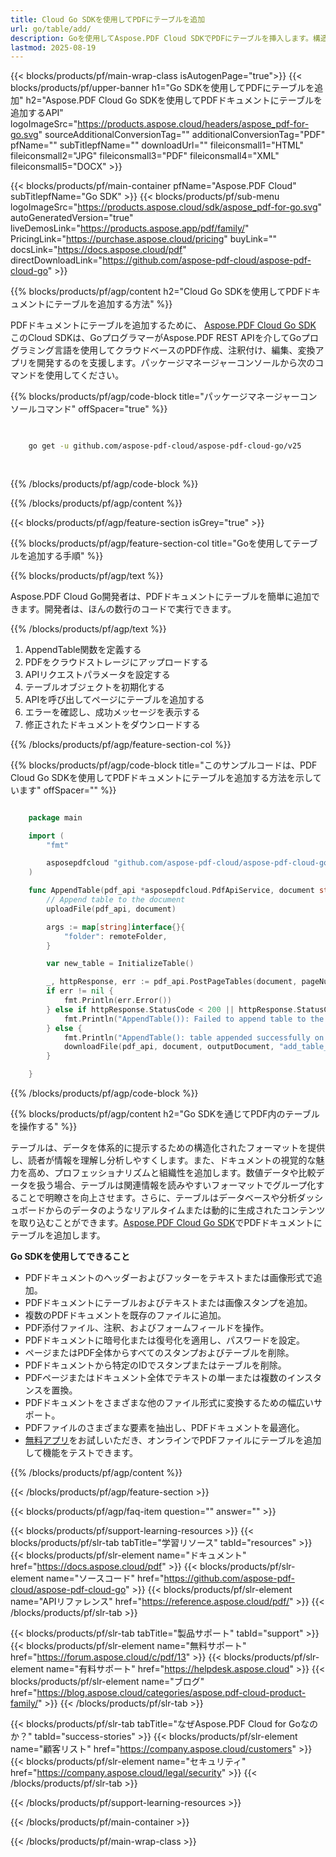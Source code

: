 ```yaml
---
title: Cloud Go SDKを使用してPDFにテーブルを追加
url: go/table/add/
description: Goを使用してAspose.PDF Cloud SDKでPDFにテーブルを挿入します。構造化されたデータを動的に追加します。
lastmod: 2025-08-19
---
```


{{< blocks/products/pf/main-wrap-class isAutogenPage="true">}}
{{< blocks/products/pf/upper-banner h1="Go SDKを使用してPDFにテーブルを追加" h2="Aspose.PDF Cloud Go SDKを使用してPDFドキュメントにテーブルを追加するAPI" logoImageSrc="https://products.aspose.cloud/headers/aspose_pdf-for-go.svg" sourceAdditionalConversionTag="" additionalConversionTag="PDF" pfName="" subTitlepfName="" downloadUrl="" fileiconsmall1="HTML" fileiconsmall2="JPG" fileiconsmall3="PDF" fileiconsmall4="XML" fileiconsmall5="DOCX" >}}

{{< blocks/products/pf/main-container pfName="Aspose.PDF Cloud" subTitlepfName="Go SDK" >}}
{{< blocks/products/pf/sub-menu logoImageSrc="https://products.aspose.cloud/sdk/aspose_pdf-for-go.svg"
autoGeneratedVersion="true"
liveDemosLink="https://products.aspose.app/pdf/family/" PricingLink="https://purchase.aspose.cloud/pricing" buyLink="" docsLink="https://docs.aspose.cloud/pdf"  directDownloadLink="https://github.com/aspose-pdf-cloud/aspose-pdf-cloud-go" >}}

{{% blocks/products/pf/agp/content h2="Cloud Go SDKを使用してPDFドキュメントにテーブルを追加する方法" %}}

PDFドキュメントにテーブルを追加するために、
[Aspose.PDF Cloud Go SDK](https://products.aspose.cloud/pdf/go/)
このCloud SDKは、GoプログラマーがAspose.PDF REST APIを介してGoプログラミング言語を使用してクラウドベースのPDF作成、注釈付け、編集、変換アプリを開発するのを支援します。パッケージマネージャーコンソールから次のコマンドを使用してください。

{{% blocks/products/pf/agp/code-block title="パッケージマネージャーコンソールコマンド" offSpacer="true" %}}

```bash

     
    go get -u github.com/aspose-pdf-cloud/aspose-pdf-cloud-go/v25
     
     
```

{{% /blocks/products/pf/agp/code-block %}}

{{% /blocks/products/pf/agp/content %}}

{{< blocks/products/pf/agp/feature-section isGrey="true" >}}

{{% blocks/products/pf/agp/feature-section-col title="Goを使用してテーブルを追加する手順" %}}

{{% blocks/products/pf/agp/text %}}

Aspose.PDF Cloud Go開発者は、PDFドキュメントにテーブルを簡単に追加できます。開発者は、ほんの数行のコードで実行できます。

{{% /blocks/products/pf/agp/text %}}

1. AppendTable関数を定義する
1. PDFをクラウドストレージにアップロードする
1. APIリクエストパラメータを設定する
1. テーブルオブジェクトを初期化する
1. APIを呼び出してページにテーブルを追加する
1. エラーを確認し、成功メッセージを表示する
1. 修正されたドキュメントをダウンロードする

{{% /blocks/products/pf/agp/feature-section-col %}}

{{% blocks/products/pf/agp/code-block title="このサンプルコードは、PDF Cloud Go SDKを使用してPDFドキュメントにテーブルを追加する方法を示しています" offSpacer="" %}}

```go

    package main

    import (
        "fmt"

        asposepdfcloud "github.com/aspose-pdf-cloud/aspose-pdf-cloud-go/v25"
    )

    func AppendTable(pdf_api *asposepdfcloud.PdfApiService, document string, pageNumber int32, outputDocument string, remoteFolder string) {
        // Append table to the document
        uploadFile(pdf_api, document)

        args := map[string]interface{}{
            "folder": remoteFolder,
        }

        var new_table = InitializeTable()

        _, httpResponse, err := pdf_api.PostPageTables(document, pageNumber, []asposepdfcloud.Table{*new_table}, args)
        if err != nil {
            fmt.Println(err.Error())
        } else if httpResponse.StatusCode < 200 || httpResponse.StatusCode > 299 {
            fmt.Println("AppendTable()): Failed to append table to the document.")
        } else {
            fmt.Println("AppendTable(): table appended successfully on page", pageNumber, " to the document '"+document+"'.")
            downloadFile(pdf_api, document, outputDocument, "add_table_")
        }

    }
```

{{% /blocks/products/pf/agp/code-block %}}

{{% blocks/products/pf/agp/content h2="Go SDKを通じてPDF内のテーブルを操作する" %}}

テーブルは、データを体系的に提示するための構造化されたフォーマットを提供し、読者が情報を理解し分析しやすくします。また、ドキュメントの視覚的な魅力を高め、プロフェッショナリズムと組織性を追加します。数値データや比較データを扱う場合、テーブルは関連情報を読みやすいフォーマットでグループ化することで明瞭さを向上させます。さらに、テーブルはデータベースや分析ダッシュボードからのデータのようなリアルタイムまたは動的に生成されたコンテンツを取り込むことができます。[Aspose.PDF Cloud Go SDK](https://products.aspose.cloud/pdf/go/)でPDFドキュメントにテーブルを追加します。

**Go SDKを使用してできること**

+ PDFドキュメントのヘッダーおよびフッターをテキストまたは画像形式で追加。
+ PDFドキュメントにテーブルおよびテキストまたは画像スタンプを追加。
+ 複数のPDFドキュメントを既存のファイルに追加。
+ PDF添付ファイル、注釈、およびフォームフィールドを操作。
+ PDFドキュメントに暗号化または復号化を適用し、パスワードを設定。
+ ページまたはPDF全体からすべてのスタンプおよびテーブルを削除。
+ PDFドキュメントから特定のIDでスタンプまたはテーブルを削除。
+ PDFページまたはドキュメント全体でテキストの単一または複数のインスタンスを置換。
+ PDFドキュメントをさまざまな他のファイル形式に変換するための幅広いサポート。
+ PDFファイルのさまざまな要素を抽出し、PDFドキュメントを最適化。
+ [無料アプリ](https://products.aspose.app/pdf/)をお試しいただき、オンラインでPDFファイルにテーブルを追加して機能をテストできます。

{{% /blocks/products/pf/agp/content %}}

{{< /blocks/products/pf/agp/feature-section >}}

{{< blocks/products/pf/agp/faq-item question="" answer="" >}}

{{< blocks/products/pf/support-learning-resources >}}
{{< blocks/products/pf/slr-tab tabTitle="学習リソース" tabId="resources" >}}
{{< blocks/products/pf/slr-element name="ドキュメント" href="https://docs.aspose.cloud/pdf" >}}
{{< blocks/products/pf/slr-element name="ソースコード" href="https://github.com/aspose-pdf-cloud/aspose-pdf-cloud-go" >}}
{{< blocks/products/pf/slr-element name="APIリファレンス" href="https://reference.aspose.cloud/pdf/" >}}
{{< /blocks/products/pf/slr-tab >}}

{{< blocks/products/pf/slr-tab tabTitle="製品サポート" tabId="support" >}}
{{< blocks/products/pf/slr-element name="無料サポート" href="https://forum.aspose.cloud/c/pdf/13" >}}
{{< blocks/products/pf/slr-element name="有料サポート" href="https://helpdesk.aspose.cloud" >}}
{{< blocks/products/pf/slr-element name="ブログ" href="https://blog.aspose.cloud/categories/aspose.pdf-cloud-product-family/" >}}
{{< /blocks/products/pf/slr-tab >}}

{{< blocks/products/pf/slr-tab tabTitle="なぜAspose.PDF Cloud for Goなのか？" tabId="success-stories" >}}
{{< blocks/products/pf/slr-element name="顧客リスト" href="https://company.aspose.cloud/customers" >}}
{{< blocks/products/pf/slr-element name="セキュリティ" href="https://company.aspose.cloud/legal/security" >}}
{{< /blocks/products/pf/slr-tab >}}

{{< /blocks/products/pf/support-learning-resources >}}

{{< /blocks/products/pf/main-container >}}

{{< /blocks/products/pf/main-wrap-class >}}

